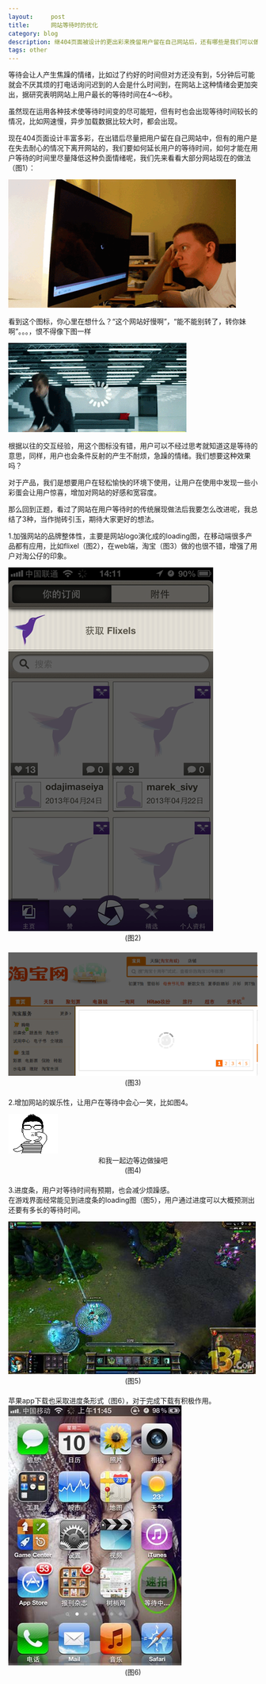```yaml
---
layout:     post
title:      网站等待时的优化
category: blog
description: 继404页面被设计的更出彩来挽留用户留在自己网站后，还有哪些是我们可以做的呢？
tags: other
---
```



等待会让人产生焦躁的情绪，比如过了约好的时间但对方还没有到，5分钟后可能就会不厌其烦的打电话询问迟到的人会是什么时间到，在网站上这种情绪会更加突出，据研究表明网站上用户最长的等待时间在4～6秒。

虽然现在运用各种技术使等待时间变的尽可能短，但有时也会出现等待时间较长的情况，比如网速慢，异步加载数据比较大时，都会出现。

现在404页面设计丰富多彩，在出错后尽量把用户留在自己网站中，但有的用户是在失去耐心的情况下离开网站的，我们要如何延长用户的等待时间，如何才能在用户等待的时间里尽量降低这种负面情绪呢，我们先来看看大部分网站现在的做法（图1）：

<img src="../../images/blog/20131220/1.gif" />

看到这个图标，你心里在想什么？“这个网站好慢啊”，“能不能别转了，转你妹啊”。。。，恨不得像下图一样

<img src="../../images/blog/20131220/2.gif" />

根据以往的交互经验，用这个图标没有错，用户可以不经过思考就知道这是等待的意思，同样，用户也会条件反射的产生不耐烦，急躁的情绪。我们想要这种效果吗？

对于产品，我们是想要用户在轻松愉快的环境下使用，让用户在使用中发现一些小彩蛋会让用户惊喜，增加对网站的好感和宽容度。

那么回到正题，看过了网站在用户等待时的传统展现做法后我要怎么改进呢，我总结了3种，当作抛砖引玉，期待大家更好的想法。

1.加强网站的品牌整体性，主要是网站logo演化成的loading图，在移动端很多产品都有应用，比如flixel（图2），在web端，淘宝（图3）做的也很不错，增强了用户对淘公仔的印象。

<div><img src="../../images/blog/20131220/3.png" /></div>
<div style="text-align: center; margin-bottom: 20px;">(图2)</div>

<div><img src="../../images/blog/20131220/4.png" /></div>
<div style="text-align: center; margin-bottom: 20px;">(图3)</div>

2.增加网站的娱乐性，让用户在等待中会心一笑，比如图4。
<div><img src="../../images/blog/20131220/5.gif" /></div>
<div style="text-align: center;">和我一起边等边做操吧</div>
<div style="text-align: center; margin-bottom: 20px;">(图4)</div>

3.进度条，用户对等待时间有预期，也会减少烦躁感。<br />
   在游戏界面经常能见到进度条的loading图（图5），用户通过进度可以大概预测出还要有多长的等待时间。
   <div><img src="../../images/blog/20131220/6.jpeg" /></div>
   <div style="text-align: center; margin-bottom: 20px;">(图5)</div>
   苹果app下载也采取进度条形式（图6），对于完成下载有积极作用。
   <div><img src="../../images/blog/20131220/7.jpeg" /></div>
   <div style="text-align: center; margin-bottom: 20px;">(图6)</div>




